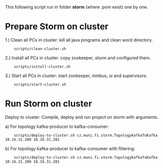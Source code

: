This following script run in folder <b>storm</b> (where .pom exist) one by one.

Prepare Storm on cluster
============================

1.) Clean all PCs in cluster: kill all java programs and clean word directory.

        scripts/clean-cluster.sh

2.) Install all PCs in cluster: copy zookeeper, storm and configured them.

        scripts/install-cluster.sh

3.) Start all PCs in cluster: start zookeeper, nimbus, ui and supervisors.

        scripts/start-cluster.sh

Run Storm on cluster
============================

Deploy to cluster: Compile, deploy and run project on storm with arguments.

a) For topology kafka-producer to kafka-consumer:

        scripts/deploy-to-cluster.sh cz.muni.fi.storm.TopologyKafkaToKafka 10.16.31.200 10.16.31.201

b) For topology kafka-producer to kafka-consumer with filtering:

        scripts/deploy-to-cluster.sh cz.muni.fi.storm.TopologyKafkaToKafka 10.16.31.200 10.16.31.201
